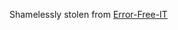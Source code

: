 Shamelessly stolen from [Error-Free-IT](http://errorfreeit.com.au/blog/2014/8/17/creating-os-x-package-files-pkg-in-terminal)
